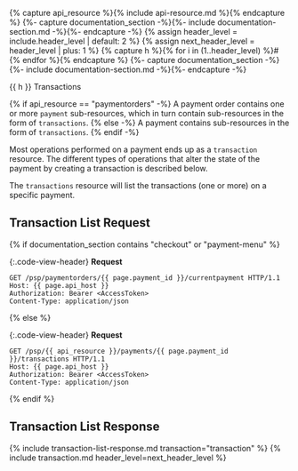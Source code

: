 {% capture api_resource %}{% include api-resource.md %}{% endcapture %}
{%- capture documentation_section -%}{%- include documentation-section.md -%}{%- endcapture -%}
{% assign header_level = include.header_level | default: 2 %}
{% assign next_header_level = header_level | plus: 1 %}
{% capture h %}{% for i in (1..header_level) %}#{% endfor %}{% endcapture %}
{%- capture documentation_section -%}{%- include documentation-section.md -%}{%- endcapture -%}

{{ h }} Transactions

{% if api_resource == "paymentorders" -%}
A payment order contains one or more `payment` sub-resources, which in turn
contain sub-resources in the form of `transactions`.
{% else -%}
A payment contains sub-resources in the form of `transactions`.
{% endif -%}

Most operations performed on a payment ends up as a `transaction` resource. The
different types of operations that alter the state of the payment by creating a
transaction is described below.

The `transactions` resource will list the transactions (one or more) on a
specific payment.

## Transaction List Request

{% if documentation_section contains "checkout" or "payment-menu" %}

{:.code-view-header}
**Request**

```http
GET /psp/paymentorders/{{ page.payment_id }}/currentpayment HTTP/1.1
Host: {{ page.api_host }}
Authorization: Bearer <AccessToken>
Content-Type: application/json
```

{% else %}

{:.code-view-header}
**Request**

```http
GET /psp/{{ api_resource }}/payments/{{ page.payment_id }}/transactions HTTP/1.1
Host: {{ page.api_host }}
Authorization: Bearer <AccessToken>
Content-Type: application/json
```

{% endif %}

## Transaction List Response

{% include transaction-list-response.md transaction="transaction" %}
{% include transaction.md header_level=next_header_level %}

